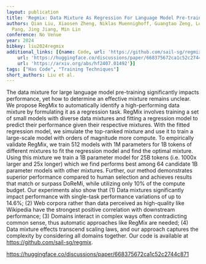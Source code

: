 ```yaml
---
layout: publication
title: 'Regmix: Data Mixture As Regression For Language Model Pre-training'
authors: Qian Liu, Xiaosen Zheng, Niklas Muennighoff, Guangtao Zeng, Longxu Dou, Tianyu
  Pang, Jing Jiang, Min Lin
conference: No Venue
year: 2024
bibkey: liu2024regmix
additional_links: [{name: Code, url: 'https://github.com/sail-sg/regmix'}, {name: Code,
    url: 'https://huggingface.co/discussions/paper/668375672ca1c52c2744c871'}, {name: Paper,
    url: 'https://arxiv.org/abs/hf2407.01492'}]
tags: ["Has Code", "Training Techniques"]
short_authors: Liu et al.
---
```

The data mixture for large language model pre-training significantly impacts performance, yet how to determine an effective mixture remains unclear. We propose RegMix to automatically identify a high-performing data mixture by formulating it as a regression task. RegMix involves training a set of small models with diverse data mixtures and fitting a regression model to predict their performance given their respective mixtures. With the fitted regression model, we simulate the top-ranked mixture and use it to train a large-scale model with orders of magnitude more compute. To empirically validate RegMix, we train 512 models with 1M parameters for 1B tokens of different mixtures to fit the regression model and find the optimal mixture. Using this mixture we train a 1B parameter model for 25B tokens (i.e. 1000x larger and 25x longer) which we find performs best among 64 candidate 1B parameter models with other mixtures. Further, our method demonstrates superior performance compared to human selection and achieves results that match or surpass DoReMi, while utilizing only 10% of the compute budget. Our experiments also show that (1) Data mixtures significantly impact performance with single-task performance variations of up to 14.6%; (2) Web corpora rather than data perceived as high-quality like Wikipedia have the strongest positive correlation with downstream performance; (3) Domains interact in complex ways often contradicting common sense, thus automatic approaches like RegMix are needed; (4) Data mixture effects transcend scaling laws, and our approach captures the complexity by considering all domains together. Our code is available at https://github.com/sail-sg/regmix.

https://huggingface.co/discussions/paper/668375672ca1c52c2744c871